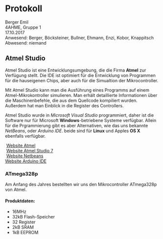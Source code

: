 # Protokoll
  Berger Emil  
  4AHME, Gruppe 1  
  17.10.2017  
  Anwesend: Berger, Böcksteiner, Bullner, Ehmann, Enzi, Kobor, Knappitsch  
  Abwesend: niemand  

## Atmel Studio
Atmel Studio ist eine Entwicklungsumgebung, die die Firma **Atmel** zur Verfügung stellt.
Die IDE ist optimiert für die Entwicklung von Programmen für die hauseigenen Chips, aber auch für die Simualtion der Mikrocontroller.

Mit Atmel Studio kann man die Ausführung eines Programms auf einem Atmel-Mikrokontroller simulieren. Man erhält detaillierte Informationen über die Maschinenbefehle, die aus dem Quellcode kompiliert wurden. Außerdem hat man Einblick in die Register des Controllers.

Atmel Studio wurde in *Microsoft Visual Studio* programmiert, daher ist die Software nur für Microsoft **Windows**-betriebene Systeme verfügbar.
Allein für die Prgrammierung gibt es aber Alternativen, wie das uns bekannte *NetBeans*, oder *Arduino IDE*. beide sind für **Linux** und Apples **OS X** ebenfalls verfügbar.

  [Website Atmel](http://www.atmel.com)  
  [Website Atmel Studio 7](http://www.atmel.com/microsite/atmel-studio/)  
  [Website Netbeans](https://netbeans.org)  
  [Website Arduino IDE](https://www.arduino.cc/en/main/software#)  

### ATmega328p
Am Anfang des Jahres bestellten wir uns den Mikrocontroller ATmega328p von Atmel.


#### Produktdaten:
- 16MHz
- 32kB Flash-Speicher
- 32 Register
- 2kB SRAM
- 1kB EEPROM


